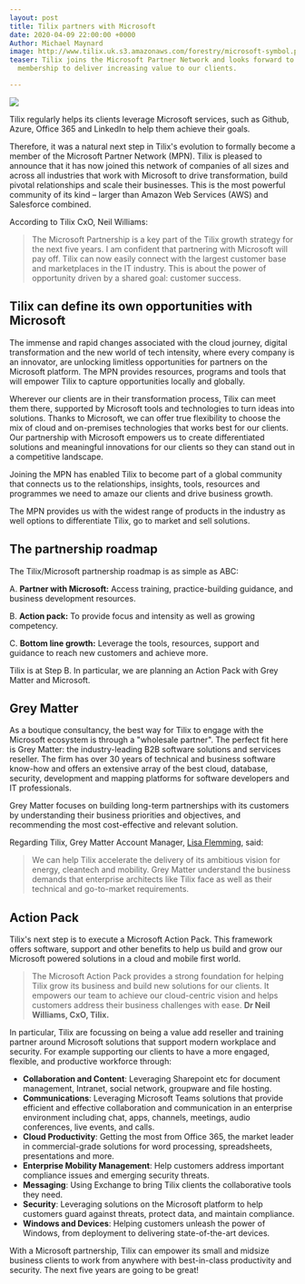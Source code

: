 ```yaml
---
layout: post
title: Tilix partners with Microsoft
date: 2020-04-09 22:00:00 +0000
Author: Michael Maynard
image: http://www.tilix.uk.s3.amazonaws.com/forestry/microsoft-symbol.png
teaser: Tilix joins the Microsoft Partner Network and looks forward to leveraging
  membership to deliver increasing value to our clients.

---
```

![](http://www.tilix.uk.s3.amazonaws.com/forestry/microsoft-logo.png)

Tilix regularly helps its clients leverage Microsoft services, such as Github, Azure, Office 365 and LinkedIn to help them achieve their goals.

Therefore, it was a natural next step in Tilix's evolution to formally become a member of the Microsoft Partner Network (MPN). Tilix is pleased to announce that it has now joined this network of companies of all sizes and across all industries that work with Microsoft to drive transformation, build pivotal relationships and scale their businesses. This is the most powerful community of its kind – larger than Amazon Web Services (AWS) and Salesforce combined.

According to Tilix CxO, Neil Williams:

> The Microsoft Partnership is a key part of the Tilix growth strategy for the next five years. I am confident that partnering with Microsoft will pay off. Tilix can now easily connect with the largest customer base and marketplaces in the IT industry. This is about the power of opportunity driven by a shared goal: customer success.

## Tilix can define its own opportunities with Microsoft

The immense and rapid changes associated with the cloud journey, digital transformation and the new world of tech intensity, where every company is an innovator, are unlocking limitless opportunities for partners on the Microsoft platform. The MPN provides resources, programs and tools that will empower Tilix to capture opportunities locally and globally.

Wherever our clients are in their transformation process, Tilix can meet them there, supported by Microsoft tools and technologies to turn ideas into solutions. Thanks to Microsoft, we can offer true flexibility to choose the mix of cloud and on-premises technologies that works best for our clients. Our partnership with Microsoft empowers us to create differentiated solutions and meaningful innovations for our clients so they can stand out in a competitive landscape.

Joining the MPN has enabled Tilix to become part of a global community that connects us to the relationships, insights, tools, resources and programmes we need to amaze our clients and drive business growth.

The MPN provides us with the widest range of products in the industry as well  options to differentiate Tilix, go to market and sell solutions.

## The partnership roadmap

The Tilix/Microsoft partnership roadmap is as simple as ABC:

A. **Partner with Microsoft:** Access training, practice-building guidance, and business development resources.

B. **Action pack:** To provide focus and intensity as well as growing competency.

C. **Bottom line growth:** Leverage the tools, resources, support and guidance to reach new customers and achieve more.

Tilix is at Step B. In particular, we are planning an Action Pack with Grey Matter and Microsoft.

## Grey Matter

As a boutique consultancy, the best way for Tilix to engage with the Microsoft ecosystem is through a "wholesale partner". The perfect fit here is Grey Matter: the industry-leading B2B software solutions and services reseller. The firm has over 30 years of technical and business software know-how and offers an extensive array of the best cloud, database, security, development and mapping platforms for software developers and IT professionals.

Grey Matter focuses on building long-term partnerships with its customers by understanding their business priorities and objectives, and recommending the most cost-effective and relevant solution.

Regarding Tilix, Grey Matter Account Manager, [Lisa Flemming](https://www.linkedin.com/in/lisa-flemming-2ba79517/), said:

> We can help Tilix accelerate the delivery of its ambitious vision for energy, cleantech and mobility. Grey Matter understand the business demands that enterprise architects like Tilix face as well as their technical and go-to-market requirements.

## Action Pack

Tilix's next step is to execute a Microsoft Action Pack. This framework offers software, support and other benefits to help us build and grow our Microsoft powered solutions in a cloud and mobile first world.

> The Microsoft Action Pack provides a strong foundation for helping Tilix grow its business and build new solutions for our clients. It empowers our team to achieve our cloud-centric vision and helps customers address their business challenges with ease. **Dr Neil Williams, CxO, Tilix.**

In particular, Tilix are focussing on being a value add reseller and training partner around Microsoft solutions that support modern workplace and security. For example supporting our clients to have a more engaged, flexible, and productive workforce through:

* **Collaboration and Content**: Leveraging Sharepoint etc for document management, Intranet, social network, groupware and file hosting.
* **Communications**: Leveraging Microsoft Teams solutions that provide efficient and effective collaboration and communication in an enterprise environment including chat, apps, channels, meetings, audio conferences, live events, and calls.
* **Cloud Productivity**: Getting the most from Office 365, the market leader in commercial-grade solutions for word processing, spreadsheets, presentations and more.
* **Enterprise Mobility Management**: Help customers address important compliance issues and emerging security threats.
* **Messaging**: Using Exchange to bring Tilix clients the collaborative tools they need.
* **Security**: Leveraging solutions on the Microsoft platform to help customers guard against threats, protect data, and maintain compliance.
* **Windows and Devices**: Helping customers unleash the power of Windows, from deployment to delivering state-of-the-art devices.

With a Microsoft partnership, Tilix can empower its small and midsize business clients to work from anywhere with best-in-class productivity and security. The next five years are going to be great!